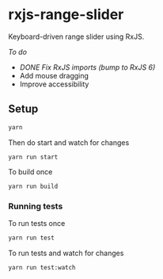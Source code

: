 # rxjs-range-slider

Keyboard-driven range slider using RxJS.

*To do*
* _DONE Fix RxJS imports (bump to RxJS 6)_
* Add mouse dragging
* Improve accessibility

## Setup

```sh
yarn
```

Then do start and watch for changes

```
yarn run start
```

To build once

```
yarn run build
```

### Running tests

To run tests once

```sh
yarn run test
```

To run tests and watch for changes

```sh
yarn run test:watch
```
